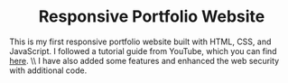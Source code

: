 <h1 align="center">
Responsive Portfolio Website
</h1>
This is my first responsive portfolio website built with HTML, CSS, and JavaScript. I followed a tutorial guide from YouTube, which you can find <a href="https://youtu.be/ldwlOzRvYOU?si=UwsRVnle73WUvAXm">here</a>. \\
I have also added some features and enhanced the web security with additional code.
